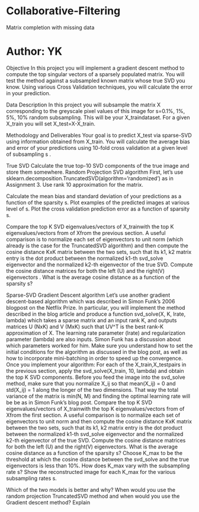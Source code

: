 # Collaborative-Filtering
Matrix completion with missing data
# Author: YK

Objective
In this project you will implement a gradient descent method to compute the top singular vectors of a sparsely populated matrix. You will test the method against a subsampled known matrix whose true SVD you know. Using various Cross Validation techniques, you will calculate the error in your prediction.

Data Description
In this project you will subsample the matrix X corresponding to the greyscale pixel values of this image for s=0.1%, 1%, 5%, 10% random subsampling. This will be your X_traindataset. For a given X_train you will set X_test=X-X_train. 

Methodology and Deliverables
Your goal is to predict X_test via sparse-SVD using information obtained from X_train. You will calculate the average bias and error of your predictions using 10-fold cross validation at a given level of subsampling s . 

True SVD 
Calculate the true top-10 SVD components of the true image and store them somewhere.
Random Projection SVD algorithm
First, let’s use sklearn.decomposition.TruncatedSVD(algorithm=’randomized’) as in Assignment 3. Use rank 10 approximation for the matrix.

Calculate the mean bias and standard deviation of your predictions as a function of the sparsity s. Plot examples of the predicted images at various level of s. Plot the cross validation prediction error as a function of sparsity s.

Compare the top K SVD eigenvalues/vectors of X_trainwith the top K eigenvalues/vectors from of Xfrom the previous section. A useful comparison is to normalize each set of eigenvectors to unit norm (which already is the case for the TruncatedSVD algorithm) and then compute the cosine distance KxK matrix between the two sets, such that its k1, k2 matrix entry is the dot product between the normalized k1-th svd_solve eigenvector and the normalized k2-th eigenvector of the true SVD. Compute the cosine distance matrices for both the left (U) and the right(V) eigenvectors . What is the average cosine distance as a function of the sparsity s? 

Sparse-SVD Gradient Descent algorithm
Let’s use another gradient descent-based algorithm which was described in Simon Funk’s 2006 blogpost on the Netflix Prize. In particular, you will implement the method described in the blog article and produce a function svd_solve(X, K, lrate, lambda) which takes a sparse matrix and an input rank K, and outputs matrices U (NxK) and V (MxK) such that UV^T is the best rank-K approximation of X. The learning rate parameter (lrate) and regularization parameter (lambda) are also inputs. Simon Funk has a discussion about which parameters worked for him. Make sure you understand how to set the initial conditions for the algorithm as discussed in the blog post, as well as how to incorporate mini-batching in order to speed up the convergence.  Once you implement your algorithm:
	For each of the X_train,X_testpairs in the previous section, apply the svd_solve(X_train, 10, lambda) and obtain the top K SVD components. Before you feed the image into the svd_solve method, make sure that you normalize X_ij so that mean(X_ij) = 0 and std(X_ij) = 1 along the longer of the two dimensions. That way the total variance of the matrix is min(N, M) and finding the optimal learning rate will be be as in Simon Funk’s blog post.
	Compare the top K SVD eigenvalues/vectors of X_trainwith the top K eigenvalues/vectors from of Xfrom the first section. A useful comparison is to normalize each set of eigenvectors to unit norm and then compute the cosine distance KxK matrix between the two sets, such that its k1, k2 matrix entry is the dot product between the normalized k1-th svd_solve eigenvector and the normalized k2-th eigenvector of the true SVD. Compute the cosine distance matrices for both the left (U) and the right(V) eigenvectors. What is the average cosine distance as a function of the sparsity s?
	Choose K_max to be the threshold at which the cosine distance between the svd_solve and the true eigenvectors is less than 10%. How does K_max vary with the subsampling rate s?
	Show the reconstructed image for each K_max for the various subsampling rates s.

Which of the two models is better and why? When would you use the random projection TruncatedSVD method and when would you use the Gradient descent method? Explain
